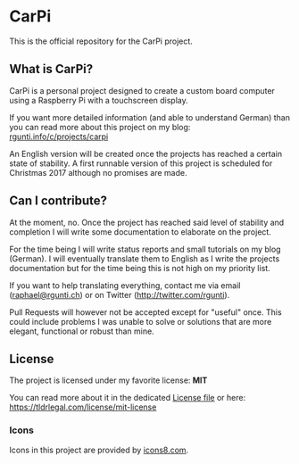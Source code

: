 # CarPi
This is the official repository for the CarPi project. 

## What is CarPi?
CarPi is a personal project designed to create a custom board computer using a Raspberry Pi with 
a touchscreen display.

If you want more detailed information (and able to understand German) than you can read more 
about this project on my blog: 
[rgunti.info/c/projects/carpi](https://rgunti.info/c/projects/carpi)

An English version will be created once the projects has reached a certain state of stability.
A first runnable version of this project is scheduled for Christmas 2017 although no promises 
are made.

## Can I contribute?
At the moment, no. Once the project has reached said level of stability and completion I will 
write some documentation to elaborate on the project. 

For the time being I will write status reports and small tutorials on my blog (German). 
I will eventually translate them to English as I write the projects documentation but for the 
time being this is not high on my priority list.

If you want to help translating everything, contact me via email (raphael@rgunti.ch) or on 
Twitter (http://twitter.com/rgunti).

Pull Requests will however not be accepted except for "useful" once. This could include problems
I was unable to solve or solutions that are more elegant, functional or robust than mine.

## License
The project is licensed under my favorite license: **MIT**

You can read more about it in the dedicated [License file](LICENSE) or here:
https://tldrlegal.com/license/mit-license

### Icons
Icons in this project are provided by [icons8.com](http://icons8.com).
